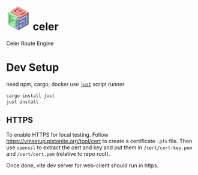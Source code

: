 # ![](./assets/celer-3-small.svg) celer
Celer Route Engine

# Dev Setup
need npm, cargo, docker
use [`just`](https://github.com/casey/just) script runner
```
cargo install just
just install
```

## HTTPS
To enable HTTPS for local testing. Follow https://vmsetup.pistonite.org/tool/cert
to create a certificate `.pfx` file. Then use `openssl` to extract the cert and key and put them
in `/cert/cert-key.pem` and `/cert/cert.pem` (relative to repo root).

Once done, vite dev server for web-client should run in https.
